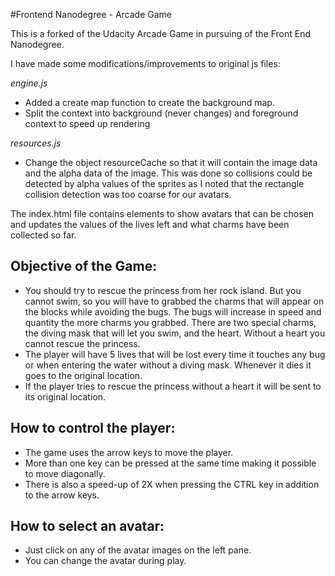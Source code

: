 #Frontend Nanodegree - Arcade Game

This is a forked of the Udacity Arcade Game in pursuing of the Front End Nanodegree.

I have made some modifications/improvements to original js files:

*engine.js*
* Added a create map function to create the background map.
* Split the context into background (never changes) and foreground context to speed up rendering

*resources.js*
* Change the object resourceCache so that it will contain the image data and the alpha data of the image. This was done
so collisions could be detected by alpha values of the sprites as I noted that the rectangle collision detection was too
coarse for our avatars.

The index.html file contains elements to show avatars that can be chosen and updates the values of the lives left and
what charms have been collected so far.

## Objective of the Game:

* You should try to rescue the princess from her rock island.  But you cannot swim, so you will have to grabbed the
charms that will appear on the blocks while avoiding the bugs.  The bugs will increase in speed and quantity the more
charms you grabbed.  There are two special charms, the diving mask that will let you swim, and the heart.
Without a heart you cannot rescue the princess.
* The player will have 5 lives that will be lost every time it touches any bug or when entering the water without a
diving mask. Whenever it dies it goes to the original location.
* If the player tries to rescue the princess without a heart it will be sent to its original location.

## How to control the player:

* The game uses the arrow keys to move the player.
* More than one key can be pressed at the same time making it possible to move diagonally.
* There is also a speed-up of 2X when pressing the CTRL key in addition to the arrow keys.

## How to select an avatar:

* Just click on any of the avatar images on the left pane.
* You can change the avatar during play.

